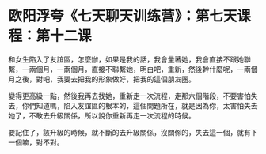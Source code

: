 # 欧阳浮夸《七天聊天训练营》：第七天课程：第十二课

和女生陷入了友誼區，怎麼辦，如果是我的話，我會量著她，我會直接不跟她聯繫，一兩個月，一兩個月，直接不聯繫她，明白吧，重新，然後幹什麼呢，一兩個月之後，對吧，我要去把我的形象做好，把我的這個朋友圈。

變得更高級一點，然後我再去找她，重新走一次流程，走那六個階段，不要害怕失去，你們知道嗎，陷入友誼區的根本的，這個問題所在，就是因為你，太害怕失去她了，不敢去升級關係，所以說你重新再走一次流程的時候。

要記住了，該升級的時候，就不斷的去升級關係，沒關係的，失去這一個，就有下一個嘛，對不對。